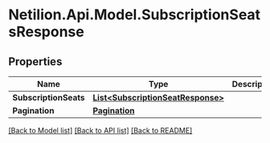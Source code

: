 # Netilion.Api.Model.SubscriptionSeatsResponse
## Properties

Name | Type | Description | Notes
------------ | ------------- | ------------- | -------------
**SubscriptionSeats** | [**List&lt;SubscriptionSeatResponse&gt;**](SubscriptionSeatResponse.md) |  | 
**Pagination** | [**Pagination**](Pagination.md) |  | 

[[Back to Model list]](../README.md#documentation-for-models) [[Back to API list]](../README.md#documentation-for-api-endpoints) [[Back to README]](../README.md)


